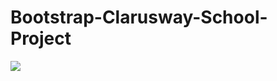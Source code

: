 # Bootstrap-Clarusway-School-Project
![](https://github.com/cemispirli/Bootstrap-Clarusway-School-Project/blob/master/Bootstrap%20Clarusway%20School%20Project.gif)
